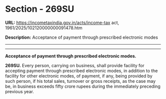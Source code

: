 # Section - 269SU

**URL:** https://incometaxindia.gov.in/acts/income-tax act, 1961/2025/102120000000091478.htm

**Description:** Acceptance of payment through prescribed electronic modes

---

****  
  
**Acceptance of payment through prescribed electronic modes.**

**269SU.** Every person, carrying on business, shall provide facility for accepting payment through prescribed electronic modes, in addition to the facility for other electronic modes, of payment, if any, being provided by such person, if his total sales, turnover or gross receipts, as the case may be, in business exceeds fifty crore rupees during the immediately preceding previous year.
